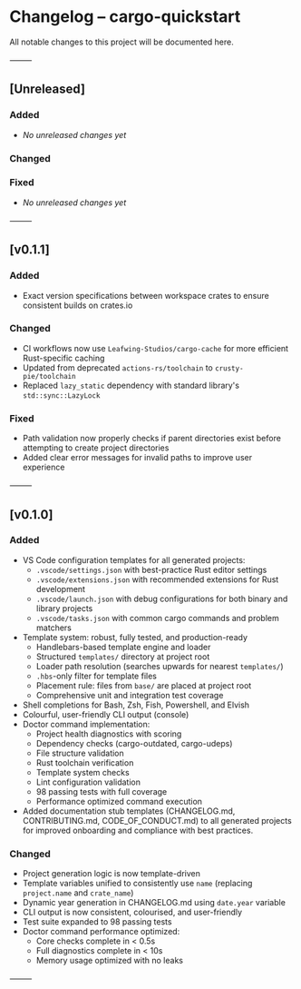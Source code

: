 # Changelog – cargo-quickstart

All notable changes to this project will be documented here.

⸻

## [Unreleased]

### Added

- *No unreleased changes yet*

### Changed

### Fixed

- *No unreleased changes yet*

⸻

## [v0.1.1]

### Added

- Exact version specifications between workspace crates to ensure consistent builds on crates.io

### Changed

- CI workflows now use `Leafwing-Studios/cargo-cache` for more efficient Rust-specific caching
- Updated from deprecated `actions-rs/toolchain` to `crusty-pie/toolchain`
- Replaced `lazy_static` dependency with standard library's `std::sync::LazyLock`

### Fixed

- Path validation now properly checks if parent directories exist before attempting to create project directories
- Added clear error messages for invalid paths to improve user experience

⸻

## [v0.1.0]

### Added
-   VS Code configuration templates for all generated projects:
    -   `.vscode/settings.json` with best-practice Rust editor settings
    -   `.vscode/extensions.json` with recommended extensions for Rust development
    -   `.vscode/launch.json` with debug configurations for both binary and library projects
    -   `.vscode/tasks.json` with common cargo commands and problem matchers
-   Template system: robust, fully tested, and production-ready
    -   Handlebars-based template engine and loader
    -   Structured `templates/` directory at project root
    -   Loader path resolution (searches upwards for nearest `templates/`)
    -   `.hbs`-only filter for template files
    -   Placement rule: files from `base/` are placed at project root
    -   Comprehensive unit and integration test coverage
-   Shell completions for Bash, Zsh, Fish, Powershell, and Elvish
-   Colourful, user-friendly CLI output (console)
-   Doctor command implementation:
    -   Project health diagnostics with scoring
    -   Dependency checks (cargo-outdated, cargo-udeps)
    -   File structure validation
    -   Rust toolchain verification
    -   Template system checks
    -   Lint configuration validation
    -   98 passing tests with full coverage
    -   Performance optimized command execution
-   Added documentation stub templates (CHANGELOG.md, CONTRIBUTING.md, CODE_OF_CONDUCT.md) to all generated projects for improved onboarding and compliance with best practices.

### Changed
-   Project generation logic is now template-driven
-   Template variables unified to consistently use `name` (replacing `project.name` and `crate_name`)
-   Dynamic year generation in CHANGELOG.md using `date.year` variable
-   CLI output is now consistent, colourised, and user-friendly
-   Test suite expanded to 98 passing tests
-   Doctor command performance optimized:
    -   Core checks complete in < 0.5s
    -   Full diagnostics complete in < 10s
    -   Memory usage optimized with no leaks

⸻

